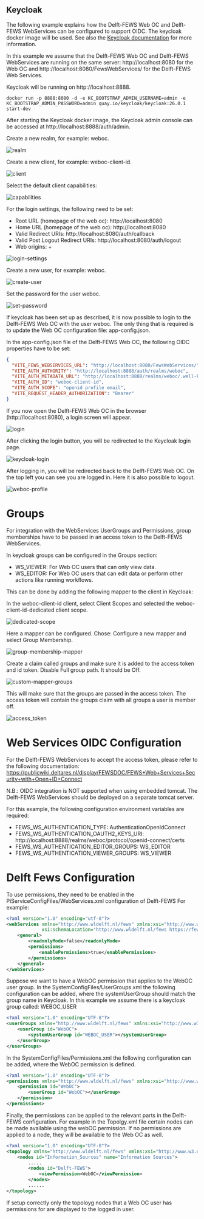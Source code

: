 ## Keycloak

The following example explains how the Delft-FEWS Web OC and Delft-FEWS WebServices can be configured to support OIDC.
The keycloak docker image will be used.
See also the [Keycloak documentation](https://www.keycloak.org/getting-started/getting-started-docker) for more information.

In this example we assume that the Delft-FEWS Web OC and Delft-FEWS WebServices are running on the same server:
http://localhost:8080 for the Web OC and http://localhost:8080/FewsWebServices/ for the Delft-FEWS Web Services.

Keycloak will be running on http://localhost:8888.

```commandline
docker run -p 8888:8080 -d -e KC_BOOTSTRAP_ADMIN_USERNAME=admin -e KC_BOOTSTRAP_ADMIN_PASSWORD=admin quay.io/keycloak/keycloak:26.0.1 start-dev
```

After starting the Keycloak docker image, the Keycloak admin console can be accessed at http://localhost:8888/auth/admin.

Create a new realm, for example: weboc.

![realm](./realm-weboc.png)

Create a new client, for example: weboc-client-id.

![client](./create-client.png)

Select the default client capabilities:

![capabilities](./client-capabilities.png)

For the login settings, the following need to be set:

- Root URL (homepage of the web oc): http://localhost:8080
- Home URL (homepage of the web oc): http://localhost:8080
- Valid Redirect URIs: http://localhost:8080/auth/callback
- Valid Post Logout Redirect URIs: http://localhost:8080/auth/logout
- Web origins: +

![login-settings](./login-settings.png)


Create a new user, for example: weboc.

![create-user](./create-user.png)

Set the password for the user weboc.

![set-password](./create-password.png)

If keycloak has been set up as described, it is now possible to login to the Delft-FEWS Web OC with the user weboc.
The only thing that is required is to update the Web OC configuration file: app-config.json.

In the app-config.json file of the Delft-FEWS Web OC, the following OIDC properties have to be set:

```json
{
  "VITE_FEWS_WEBSERVICES_URL": "http://localhost:8080/FewsWebServices/",
  "VITE_AUTH_AUTHORITY": "http://localhost:8888/auth/realms/weboc",
  "VITE_AUTH_METADATA_URL": "http://localhost:8888/realms/weboc/.well-known/openid-configuration",
  "VITE_AUTH_ID": "weboc-client-id",
  "VITE_AUTH_SCOPE": "openid profile email",
  "VITE_REQUEST_HEADER_AUTHORIZATION": "Bearer"
}
```

If you now open the Delft-FEWS Web OC in the browser (http://localhost:8080), a login screen will appear.

![login](./weboc-login.png)

After clicking the login button, you will be redirected to the Keycloak login page.

![keycloak-login](./keycloak-login.png)

After logging in, you will be redirected back to the Delft-FEWS Web OC.
On the top left you can see you are logged in. Here it is also possible to logout.

![weboc-profile](./weboc-profile.png)


# Groups

For integration with the WebServices UserGroups and Permissions, group memberships have to be passed in an access token to the Delft-FEWS WebServices.

In keycloak groups can be configured in the Groups section:

- WS_VIEWER: For Web OC users that can only view data.
- WS_EDITOR: For Web OC users that can edit data or perform other actions like running workflows.

This can be done by adding the following mapper to the client in Keycloak:

In the weboc-client-id client, select Client Scopes and selected the weboc-client-id-dedicated client scope.

![dedicated-scope](./dedicated-scope.png)

Here a mapper can be configured.
Chose: Configure a new mapper and select Group Membership.

![group-membership-mapper](./group-membership-mapper.png)


Create a claim called groups and make sure it is added to the access token and id token.
Disable Full group path. It should be Off.

![custom-mapper-groups](./custom-mapper-groups.png)

This will make sure that the groups are passed in the access token.
The access token will contain the groups claim with all groups a user is member off.

![access_token](./access_token.png)


# Web Services OIDC Configuration

For the Delft-FEWS WebServices to accept the access token, please refer to the following documentation:
https://publicwiki.deltares.nl/display/FEWSDOC/FEWS+Web+Services+Security+with+Open+ID+Connect

N.B.: OIDC integration is NOT supported when using embedded tomcat. The Delft-FEWS WebServices should be deployed on a separate tomcat server.

For this example, the following configuration environment variables are required:

- FEWS_WS_AUTHENTICATION_TYPE: AuthenticationOpenIdConnect
- FEWS_WS_AUTHENTICATION_OAUTH2_KEYS_URI: http://localhost:8888/realms/weboc/protocol/openid-connect/certs
- FEWS_WS_AUTHENTICATION_EDITOR_GROUPS: WS_EDITOR 
- FEWS_WS_AUTHENTICATION_VIEWER_GROUPS: WS_VIEWER

# Delft Fews Configuration

To use permissions, they need to be enabled in the PiServiceConfigFiles/WebServices.xml configuration of Delft-FEWS
For example:

```xml
<?xml version="1.0" encoding="utf-8"?>
<webServices xmlns="http://www.wldelft.nl/fews" xmlns:xsi="http://www.w3.org/2001/XMLSchema-instance"
			 xsi:schemaLocation="http://www.wldelft.nl/fews https://fewsdocs.deltares.nl/schemas/version1.0/webServices.xsd">
	<general>
        <readonlyMode>false</readonlyMode>
		<permissions>
			<enablePermissions>true</enablePermissions>
		</permissions>
	</general>
</webServices>
```

Suppose we want to have a WebOC permission that applies to the WebOC user group. In the SystemConfigFiles/UserGroups.xml the following configuration can be added, where the systemUserGroup should match the group name in Keycloak.
In this example we assume there is a keycloak group called: WEBOC_USER

```xml
<?xml version="1.0" encoding="UTF-8"?>
<userGroups xmlns="http://www.wldelft.nl/fews" xmlns:xsi="http://www.w3.org/2001/XMLSchema-instance" xsi:schemaLocation="http://www.wldelft.nl/fews https://fewsdocs.deltares.nl/schemas/version1.0/userGroups.xsd">
    <userGroup id="WebOC">
        <systemUserGroup id="WEBOC_USER"></systemUserGroup>
    </userGroup>
</userGroups>
```

In the SystemConfigFiles/Permissions.xml the following configuration can be added, where the WebOC permission is defined.

```xml
<?xml version="1.0" encoding="UTF-8"?>
<permissions xmlns="http://www.wldelft.nl/fews" xmlns:xsi="http://www.w3.org/2001/XMLSchema-instance" xsi:schemaLocation="http://www.wldelft.nl/fews https://fewsdocs.deltares.nl/schemas/version1.0/permissions.xsd">
	<permission id="WebOC">
		<userGroup id="WebOC"></userGroup>
	</permission>
</permissions>

```

Finally, the permissions can be applied to the relevant parts in the Delft-FEWS configuration. For example in the Topolgy.xml file certain nodes can be made available using the webOC permission.
If no permissions are applied to a node, they will be available to the Web OC as well.

```xml
<?xml version="1.0" encoding="UTF-8"?>
<topology xmlns="http://www.wldelft.nl/fews" xmlns:xsi="http://www.w3.org/2001/XMLSchema-instance" xsi:schemaLocation="http://www.wldelft.nl/fews https://fewsdocs.deltares.nl/schemas/version1.0/topology.xsd">
	<nodes id="Information_Sources" name="Information Sources">
        .....    
		<nodes id="Delft-FEWS">
			<viewPermission>WebOC</viewPermission>
		</nodes>
        ......
</topology>
``` 

If setup correctly only the topoloyg nodes that a Web OC user has permissions for are displayed to the logged in user.